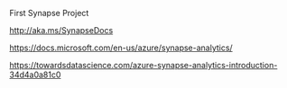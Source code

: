 First Synapse Project 

http://aka.ms/SynapseDocs

https://docs.microsoft.com/en-us/azure/synapse-analytics/


https://towardsdatascience.com/azure-synapse-analytics-introduction-34d4a0a81c0
